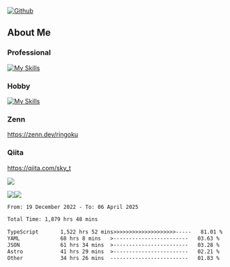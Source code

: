 [![Github](https://img.shields.io/github/followers/skyt-a?label=Follow&style=social)](https://github.com/skyt-a)

## About Me
### Professional
[![My Skills](https://skillicons.dev/icons?i=react,ts,js,nodejs,java,graphql,firebase,githubactions&theme=light)](https://skillicons.dev)
### Hobby
[![My Skills](https://skillicons.dev/icons?i=unity,rust,py&theme=light)](https://skillicons.dev)

### Zenn
https://zenn.dev/ringoku
### Qiita
https://qiita.com/sky_t


![](https://github-profile-summary-cards.vercel.app/api/cards/profile-details?username=skyt-a&theme=default)

![](https://github-profile-summary-cards.vercel.app/api/cards/repos-per-language?username=skyt-a&theme=default)![](https://github-profile-summary-cards.vercel.app/api/cards/stats?username=RinGoku&theme=default)

<!--START_SECTION:waka-->

```txt
From: 19 December 2022 - To: 06 April 2025

Total Time: 1,879 hrs 48 mins

TypeScript       1,522 hrs 52 mins>>>>>>>>>>>>>>>>>>>>-----   81.01 %
YAML             68 hrs 8 mins   >------------------------   03.63 %
JSON             61 hrs 34 mins  >------------------------   03.28 %
Astro            41 hrs 29 mins  >------------------------   02.21 %
Other            34 hrs 26 mins  -------------------------   01.83 %
```

<!--END_SECTION:waka-->
